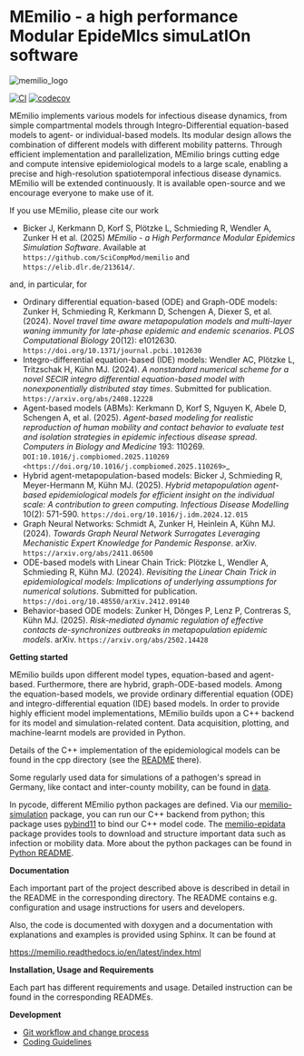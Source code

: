 # MEmilio - a high performance Modular EpideMIcs simuLatIOn software #

![memilio_logo](docs/memilio-small.png)

[![CI](https://github.com/SciCompMod/memilio/actions/workflows/main.yml/badge.svg)](https://github.com/SciCompMod/memilio/actions/workflows/main.yml)
[![codecov](https://codecov.io/gh/SciCompMod/memilio/branch/main/graph/badge.svg?token=DVQXIQJHBM)](https://codecov.io/gh/SciCompMod/memilio)

MEmilio implements various models for infectious disease dynamics, from simple compartmental models through Integro-Differential equation-based models to agent- or individual-based models. Its modular design allows the combination of different models with different mobility patterns. Through efficient implementation and parallelization, MEmilio brings cutting edge and compute intensive epidemiological models to a large scale, enabling a precise and high-resolution spatiotemporal infectious disease dynamics. MEmilio will be extended continuously. It is available open-source and we encourage everyone to make use of it.

If you use MEmilio, please cite our work

- Bicker J, Kerkmann D, Korf S, Plötzke L, Schmieding R, Wendler A, Zunker H et al. (2025)  *MEmilio - a High Performance Modular Epidemics Simulation Software*. Available at `https://github.com/SciCompMod/memilio` and `https://elib.dlr.de/213614/`.

and, in particular, for

- Ordinary differential equation-based (ODE) and Graph-ODE models: Zunker H, Schmieding R, Kerkmann D, Schengen A, Diexer S, et al. (2024). *Novel travel time aware metapopulation models and multi-layer waning immunity for late-phase epidemic and endemic scenarios*. *PLOS Computational Biology* 20(12): e1012630. `https://doi.org/10.1371/journal.pcbi.1012630`
- Integro-differential equation-based (IDE) models: Wendler AC, Plötzke L, Tritzschak H, Kühn MJ. (2024). *A nonstandard numerical scheme for a novel SECIR integro differential equation-based model with nonexponentially distributed stay times*. Submitted for publication. `https://arxiv.org/abs/2408.12228`
- Agent-based models (ABMs): Kerkmann D, Korf S, Nguyen K, Abele D, Schengen A, et al. (2025). *Agent-based modeling for realistic reproduction of human mobility and contact behavior to evaluate test and isolation strategies in epidemic infectious disease spread*. *Computers in Biology and Medicine* 193: 110269. `DOI:10.1016/j.compbiomed.2025.110269 <https://doi.org/10.1016/j.compbiomed.2025.110269>`_
- Hybrid agent-metapopulation-based models: Bicker J, Schmieding R, Meyer-Hermann M, Kühn MJ. (2025). *Hybrid metapopulation agent-based epidemiological models for efficient insight on the individual scale: A contribution to green computing*. *Infectious Disease Modelling* 10(2): 571-590. `https://doi.org/10.1016/j.idm.2024.12.015`
- Graph Neural Networks: Schmidt A, Zunker H, Heinlein A, Kühn MJ. (2024). *Towards Graph Neural Network Surrogates Leveraging Mechanistic Expert Knowledge for Pandemic Response*. arXiv. `https://arxiv.org/abs/2411.06500`
- ODE-based models with Linear Chain Trick: Plötzke L, Wendler A, Schmieding R, Kühn MJ. (2024). *Revisiting the Linear Chain Trick in epidemiological models: Implications of underlying assumptions for numerical solutions*. Submitted for publication. `https://doi.org/10.48550/arXiv.2412.09140`
- Behavior-based ODE models: Zunker H, Dönges P, Lenz P, Contreras S, Kühn MJ. (2025). *Risk-mediated dynamic regulation of effective contacts de-synchronizes outbreaks in metapopulation epidemic models*. arXiv. `https://arxiv.org/abs/2502.14428`

**Getting started**

MEmilio builds upon different model types, equation-based and agent-based. Furthermore, there are hybrid, graph-ODE-based models. Among the equation-based models, we provide ordinary differential equation (ODE) and integro-differential equation (IDE) based models. In order to provide highly efficient model implementations, MEmilio builds upon a C++ backend for its model and simulation-related content. Data acquisition, plotting, and machine-learnt models are provided in Python.

Details of the C++ implementation of the epidemiological models can be found in the cpp directory (see the [README](cpp/README.md) there). 

Some regularly used data for simulations of a pathogen's spread in Germany, like contact and inter-county mobility, can be found in [data](data/README.md).

In pycode, different MEmilio python packages are defined. Via our [memilio-simulation](pycode/memilio-simulation) package, you can run our C++ backend from python; this package uses [pybind11](https://github.com/pybind/pybind11) to bind our C++ model code. The [memilio-epidata](pycode/memilio-epidata) package provides tools to download and structure important data such as infection or mobility data. More about the python packages can be found in [Python README](pycode/README.rst).

**Documentation**

Each important part of the project described above is described in detail in the README in the corresponding directory. The README contains e.g. configuration and usage instructions for users and developers.

Also, the code is documented with doxygen and a documentation with explanations and examples is provided using Sphinx. It can be found at 

https://memilio.readthedocs.io/en/latest/index.html

**Installation, Usage and Requirements**

Each part has different requirements and usage. Detailed instruction can be found in the corresponding READMEs.

**Development**

* [Git workflow and change process](https://github.com/SciCompMod/memilio/wiki/git-workflow)
* [Coding Guidelines](https://github.com/SciCompMod/memilio/wiki/coding-guidelines)
